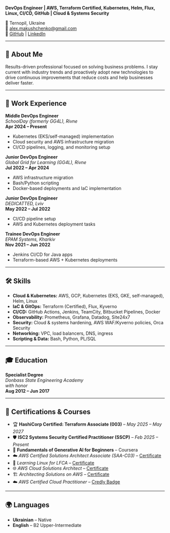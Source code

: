 **DevOps Engineer | AWS, Terraform Certified, Kubernetes, Helm, Flux, Linux, CI/CD, GitHub | Cloud & Systems Security**

📍 Ternopil, Ukraine  
📧 [alex.makushchenko@gmail.com](mailto:alex.makushchenko@gmail.com)  
🔗 [GitHub](https://github.com/Makushchenko) | [LinkedIn](https://www.linkedin.com/in/oleksandr-makushchenko/)

---

## 🔧 About Me

Results-driven professional focused on solving business problems. I stay current with industry trends and proactively adopt new technologies to drive continuous improvements that reduce costs and help businesses deliver faster.

---

## 💼 Work Experience

**Middle DevOps Engineer**  
_SchoolDay (formerly GG4L), Rivne_  
**Apr 2024 – Present**  
- Kubernetes (EKS/self-managed) implementation  
- Cloud security and AWS infrastructure migration  
- CI/CD pipelines, logging, and monitoring setup

**Junior DevOps Engineer**  
_Global Grid for Learning (GG4L), Rivne_  
**Jul 2022 – Apr 2024**  
- AWS infrastructure migration  
- Bash/Python scripting  
- Docker-based deployments and IaC implementation

**Junior DevOps Engineer**  
_DEDICATTED, Lviv_  
**May 2022 – Jul 2022**  
- CI/CD pipeline setup  
- AWS and Kubernetes deployment tasks

**Trainee DevOps Engineer**  
_EPAM Systems, Kharkiv_  
**Nov 2021 – Jun 2022**  
- Jenkins CI/CD for Java apps  
- Terraform-based AWS + Kubernetes deployments

---

## 🛠️ Skills
- **Cloud & Kubernetes:** AWS, GCP, Kubernetes (EKS, GKE, self-managed), Helm, Linux
- **IaC & GitOps:** Terraform (Certified), Flux, Kyverno
- **CI/CD:** GitHub Actions, Jenkins, TeamCity, Bitbucket Pipelines, Docker
- **Observability:** Prometheus, Grafana, Datadog, Site24x7
- **Security:** Cloud & systems hardening, AWS WAF/Kyverno policies, Orca Security
- **Networking:** VPC, load balancers, DNS, ingress
- **Scripting & Data:** Bash, Python, PL/SQL

---

## 🎓 Education

**Specialist Degree**  
_Donbass State Engineering Academy_  
*with honor*  
**Aug 2012 – Jun 2017**

---

## 📜 Certifications & Courses

- 🏆 **HashiCorp Certified: Terraform Associate (003)** – *May 2025 – May 2027*  
- 🛡 **ISC2 Systems Security Certified Practitioner (SSCP)** – *Feb 2025 – Present*  
- 🤖 **Fundamentals of Generative AI for Beginners** – Coursera  
- ☁️ *AWS Certified Solutions Architect Associate (SAA-C03)* – [Certificate](https://www.udemy.com/certificate/UC‑89a402cb‑7df5‑4e3c‑85d1‑dbeb5e6bf05c/)  
- 🐧 *Learning Linux for LFCA* – [Certificate](https://www.coursera.org/account/accomplishments/specialization/certificate/3G2YD95LCDCH)  
- 🌐 *AWS Cloud Solutions Architect* – [Certificate](https://www.coursera.org/account/accomplishments/professional‑cert/EC9S5XA7KACZ)  
- 🏗 *Architecting Solutions on AWS* – [Certificate](https://www.coursera.org/account/accomplishments/verify/CKFFW4W58G3K)  
- ☁️ *AWS Certified Cloud Practitioner* – [Credly Badge](https://www.credly.com/badges/6984453f‑b26e‑453d‑925b‑55a1578cda5e?source=linked_in_profile)

---

## 🌍 Languages

- **Ukrainian** – Native  
- **English** – B2 Upper-Intermediate
